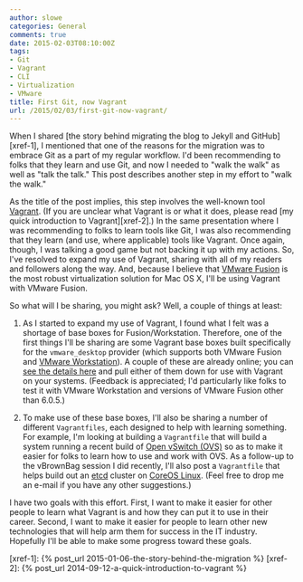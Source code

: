 ```yaml
---
author: slowe
categories: General
comments: true
date: 2015-02-03T08:10:00Z
tags:
- Git
- Vagrant
- CLI
- Virtualization
- VMware
title: First Git, now Vagrant
url: /2015/02/03/first-git-now-vagrant/
---
```


When I shared [the story behind migrating the blog to Jekyll and GitHub][xref-1], I mentioned that one of the reasons for the migration was to embrace Git as a part of my regular workflow. I'd been recommending to folks that they learn and use Git, and now I needed to "walk the walk" as well as "talk the talk." This post describes another step in my effort to "walk the walk."

As the title of the post implies, this step involves the well-known tool [Vagrant][link-1]. (If you are unclear what Vagrant is or what it does, please read [my quick introduction to Vagrant][xref-2].) In the same presentation where I was recommending to folks to learn tools like Git, I was also recommending that they learn (and use, where applicable) tools like Vagrant. Once again, though, I was talking a good game but not backing it up with my actions. So, I've resolved to expand my use of Vagrant, sharing with all of my readers and followers along the way. And, because I believe that [VMware Fusion][link-2] is the most robust virtualization solution for Mac OS X, I'll be using Vagrant with VMware Fusion.

So what will I be sharing, you might ask? Well, a couple of things at least:

1. As I started to expand my use of Vagrant, I found what I felt was a shortage of base boxes for Fusion/Workstation. Therefore, one of the first things I'll be sharing are some Vagrant base boxes built specifically for the `vmware_desktop` provider (which supports both VMware Fusion and [VMware Workstation][link-3]). A couple of these are already online; you can [see the details here][link-4] and pull either of them down for use with Vagrant on your systems. (Feedback is appreciated; I'd particularly like folks to test it with VMware Workstation and versions of VMware Fusion other than 6.0.5.)

2. To make use of these base boxes, I'll also be sharing a number of different `Vagrantfiles`, each designed to help with learning something. For example, I'm looking at building a `Vagrantfile` that will build a system running a recent build of [Open vSwitch (OVS)][link-5] so as to make it easier for folks to learn how to use and work with OVS. As a follow-up to the vBrownBag session I did recently, I'll also post a `Vagrantfile` that helps build out an [etcd][link-6] cluster on [CoreOS Linux][link-7]. (Feel free to drop me an e-mail if you have any other suggestions.)

I have two goals with this effort. First, I want to make it easier for other people to learn what Vagrant is and how they can put it to use in their career. Second, I want to make it easier for people to learn other new technologies that will help arm them for success in the IT industry. Hopefully I'll be able to make some progress toward these goals.


[link-1]: http://www.vagrantup.com/
[link-2]: http://www.vmware.com/products/fusion/
[link-3]: http://www.vmware.com/products/workstation/
[link-4]: https://atlas.hashicorp.com/slowe/
[link-5]: http://openvswitch.org/
[link-6]: https://github.com/coreos/etcd/
[link-7]: https://coreos.com
[xref-1]: {% post_url 2015-01-06-the-story-behind-the-migration %}
[xref-2]: {% post_url 2014-09-12-a-quick-introduction-to-vagrant %}